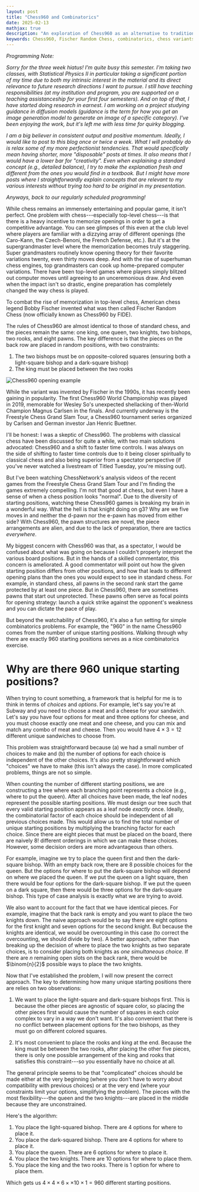 ```yaml
---
layout: post
title: "Chess960 and Combinatorics"
date: 2025-02-13
mathjax: true
description: "An exploration of Chess960 as an alternative to traditional chess, addressing memorization issues in top-level play, with a combinatorial analysis of its 960 unique starting positions."
keywords: Chess960, Fischer Random Chess, combinatorics, chess variants, Bobby Fischer, chess memorization, opening theory, chess tournaments, mathematical counting, permutations
---
```


*Programming Note:*

*Sorry for the three week hiatus! I'm quite busy this semester. I'm taking two classes, with Statistical Physics II in particular
taking a significant portion of my time due to both my intrinsic interest in the material and its direct relevance
to future research directions I want to pursue. I still have teaching responsibilities (at my institution and program, you are supported
on a teaching assistanceship for your first four semesters). And on top of that, I have started doing research in earnest. 
I am working on a project studying guidance in diffusion models (guidance is the term for how you get an 
image generation model to generate an image of a specific category). 
I've been enjoying the work, but it's left me with less time for quirky blogging.*

*I am a big believer in consistent output and positive momentum. Ideally, I would like to post to this blog once or twice a week.
What I will probably do is relax some of my more perfectionist tendencies. That would specifically mean having shorter, more
"disposable" posts at times. It also means that I would have a lower bar for "creativity". Even when explaining a standard concept 
(e.g., detailed balance), I try to make the explanation fresh and different from the ones you would find in a textbook. 
But I might have more posts where I straightforwardly explain concepts that are relevant to my various interests 
without trying too hard to be original in my presentation.*

*Anyways, back to our regularly scheduled programming!*

While chess remains an immensely entertaining and popular game, it isn't perfect. One problem with chess---especially top-level chess---is
that there is a heavy incentive to memorize openings in order to get a competitive advantage. You can see glimpses of this even
at the club level where players are familiar with a dizzying array of different openings (the Caro-Kann,
the Czech-Benoni, the French Defense, etc.). But
it's at the supergrandmaster level where the memorization becomes truly staggering. Super grandmasters routinely know opening
theory for their favorite variations twenty, even thirty moves deep. And with the rise of superhuman chess engines, 
top grandmasters can cook up home-prepared computer variations. 
There have been top-level games where players simply blitzed out computer moves until agreeing to an unceremonious draw. 
And even when the impact isn't so drastic, engine preparation has completely changed the way chess is played. 

To combat the rise of memorization in top-level chess, American chess legend Bobby Fischer invented what was then called 
Fischer Random Chess (now officially known as Chess960 by FIDE).

The rules of Chess960 are almost identical to those of standard chess, and the pieces remain the same:
one king, one queen, two knights, two bishops, two rooks, and eight pawns. The key difference is that the
pieces on the back row are placed in random positions, with two constraints:

1. The two bishops must be on opposite-colored squares (ensuring both a light-square bishop and a dark-square bishop)
2. The king must be placed between the two rooks

![Chess960 opening example]({{site.baseurl}}/assets/chess-960/chess960openingexample.jpeg)

While the variant was invented by Fischer in the 1990s, it has recently been gaining in popularity. The first Chess960 World
Championship was played in 2019, memorable for Wesley So's unexpected shellacking of then-World Champion Magnus Carlsen in the finals.
And currently underway is the Freestyle Chess Grand Slam Tour, a Chess960 tournament series organized by Carlsen and
German investor Jan Henric Buettner.

I'll be honest: I was a skeptic of Chess960. The problems with classical chess have been discussed for quite a while, with 
two main solutions advocated: Chess960 and a shift to faster time controls. I was always on the side of shifting 
to faster time controls due to it being closer spiritually to classical chess and also being superior from a spectator perspective 
(if you've never watched a livestream of Titled Tuesday, you're missing out).

But I've been watching ChessNetwork's analysis videos of the recent games from the Freestyle Chess Grand Slam Tour
and I'm finding the games extremely compelling. I'm not that good at chess, but even I have a sense
of when a chess position looks "normal". Due to the diversity of starting positions, watching these Chess960 games is
breaking my brain in a wonderful way. What the hell is that knight doing on g3?
Why are we five moves in and neither the d-pawn nor the e-pawn has moved from either side?
With Chess960, the pawn structures are novel, the piece arrangements are alien, and due to the lack of preparation,
there are tactics *everywhere*.

My biggest concern with Chess960 was that, as a spectator, I would be confused about what was going on because
I couldn't properly interpret the various board positions. But in the hands of a skilled commentator, this concern is ameliorated.
A good commentator will point out how the given starting position differs from other positions,
and how that leads to different opening plans than the ones you would expect to see in standard chess.
For example, in standard chess, all pawns in the second rank start the game protected by at least one piece.
But in Chess960, there are sometimes pawns that start out unprotected. These pawns often serve as focal points for opening strategy:
launch a quick strike against the opponent's weakness and you can dictate the pace of play.

But beyond the watchability of Chess960, it's also a fun setting for simple combinatorics problems. For example, the "960" in
the name Chess960 comes from the number of unique starting positions. Walking through why there are exactly 960 starting positions
serves as a nice combinatorics exercise.

# Why are there 960 unique starting positions?

When trying to count something, a framework that is helpful for me is to think in terms of *choices* and *options*. For example,
let's say you're at Subway and you need to choose a meat and a cheese for your sandwich. 
Let's say you have four options for meat and three options for cheese, 
and you must choose exactly one meat and one cheese, and you can mix and match any combo of meat and cheese. Then you
would have $4 \times 3 = 12$ different unique sandwiches to choose from.

This problem was straightforward because (a) we had a small number of choices to make and (b) the number of options for 
each choice is independent of the other choices. It's also pretty straightforward which "choices" we have to make
(this isn't always the case). In more complicated problems, things are not so simple. 

When counting the number of different starting positions, we are constructing a tree where each branching point represents a choice 
(e.g., where to put the queen). After all choices have been made, the leaf nodes represent the possible starting positions.
We must design our tree such that every valid starting position appears as a leaf node *exactly* once. 
Ideally, the combinatorial factor of each choice should be independent of all previous choices made. This would allow us to find
the total number of unique starting positions by multiplying the branching factor for each choice. 
Since there are eight pieces that must be placed on the board, there are naively 8! different orderings in
which we can make these choices. However, some decision orders are more advantageous than others.

For example, imagine we try to place the queen first and then the dark-square bishop.
With an empty back row, there are 8 possible choices for the queen. But the options for where to put the dark-square bishop
will depend on where we placed the queen. If we put the queen on a light square, then there would be four options for the dark-square
bishop. If we put the queen on a dark square, then there would be three options for the dark-square bishop. This type of case analysis
is exactly what we are trying to avoid.

We also want to account for the fact that we have identical pieces. 
For example, imagine that the back rank is empty and you want to place the two knights down. 
The naive approach would be to say there are eight options for the 
first knight and seven options for the second knight. But because the knights are identical, 
we would be overcounting in this case (to correct the overcounting, we should divide by two). 
A better approach, rather than breaking up the decision of where to place the two knights as two separate choices, 
is to consider placing both knights as *one simultaneous choice*. If there are $n$ remaining open slots on the back rank, 
there would be $\binom{n}{2}$ possible ways to place the two knights.

Now that I've established the problem, I will now present the correct approach. 
The key to determining how many unique starting positions there are relies on two observations:

1. We want to place the light-square and dark-square bishops first. This is because the other pieces are agnostic of square color, 
so placing the other pieces first would cause the number of squares in each color complex to vary in a way we don't want. 
It's also convenient that there is no conflict between placement options for the two bishops, 
as they must go on different colored squares.

2. It's most convenient to place the rooks and king at the end. Because the king must be between the two rooks, 
after placing the other five pieces, there is only one possible arrangement of the king and rooks that satisfies 
this constraint---so you essentially have no choice at all.

The general principle seems to be that "complicated" choices should be made either at the very beginning 
(where you don't have to worry about compatibility with previous choices) 
or at the very end (where your constraints limit your options, simplifying the problem). 
The pieces with the most flexibility---the queen and the two knights---are placed in the middle because they are unconstrained.

Here's the algorithm:

1. You place the light-squared bishop. There are 4 options for where to place it.
2. You place the dark-squared bishop. There are 4 options for where to place it.
3. You place the queen. There are 6 options for where to place it.
4. You place the two knights. There are 10 options for where to place them.
5. You place the king and the two rooks. There is 1 option for where to place them.

Which gets us $4 \times 4 \times 6 \times \times 10 \times 1 = 960$ different starting positions.


